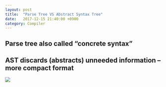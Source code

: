 ```yaml
---
layout: post
title:  "Parse Tree VS Abstract Syntax Tree"
date:   2017-12-15 21:40:00 +0900
category: Compiler
---
```


## Parse tree also called “concrete syntax”
## AST discards (abstracts) unneeded information – more compact format

![](http://www.trilliwon.com/blog/images/ptvsast.jpeg)
